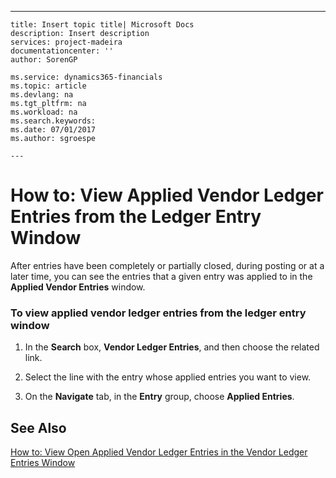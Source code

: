---
    title: Insert topic title| Microsoft Docs
    description: Insert description
    services: project-madeira
    documentationcenter: ''
    author: SorenGP

    ms.service: dynamics365-financials
    ms.topic: article
    ms.devlang: na
    ms.tgt_pltfrm: na
    ms.workload: na
    ms.search.keywords:
    ms.date: 07/01/2017
    ms.author: sgroespe

    ---
# How to: View Applied Vendor Ledger Entries from the Ledger Entry Window
After entries have been completely or partially closed, during posting or at a later time, you can see the entries that a given entry was applied to in the **Applied Vendor Entries** window.  
  
### To view applied vendor ledger entries from the ledger entry window  
  
1.  In the **Search** box, **Vendor Ledger Entries**, and then choose the related link.  
  
2.  Select the line with the entry whose applied entries you want to view.  
  
3.  On the **Navigate** tab, in the **Entry** group, choose **Applied Entries**.  
  
## See Also  
 [How to: View Open Applied Vendor Ledger Entries in the Vendor Ledger Entries Window](../Finance/how-to-view-open-applied-vendor-ledger-entries-in-the-vendor-ledger-entries-window.md)